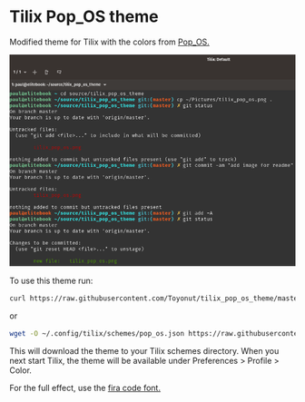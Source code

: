 # Tilix Pop_OS theme

Modified theme for Tilix with the colors from [Pop_OS.](https://system76.com/pop)

![alt text](https://github.com/Toyonut/tilix_pop_os_theme/blob/master/tilix_pop_os.png "Pop_Os theme on Tilix")

To use this theme run:

``` bash
curl https://raw.githubusercontent.com/Toyonut/tilix_pop_os_theme/master/pop_os.json >> ~/.config/tilix/schemes/pop_os.json
```

or

``` bash
wget -O ~/.config/tilix/schemes/pop_os.json https://raw.githubusercontent.com/Toyonut/tilix_pop_os_theme/master/pop_os.json
```

This will download the theme to your Tilix schemes directory.
When you next start Tilix, the theme will be available under Preferences > Profile > Color.

For the full effect, use the [fira code font.](https://github.com/tonsky/FiraCode)
